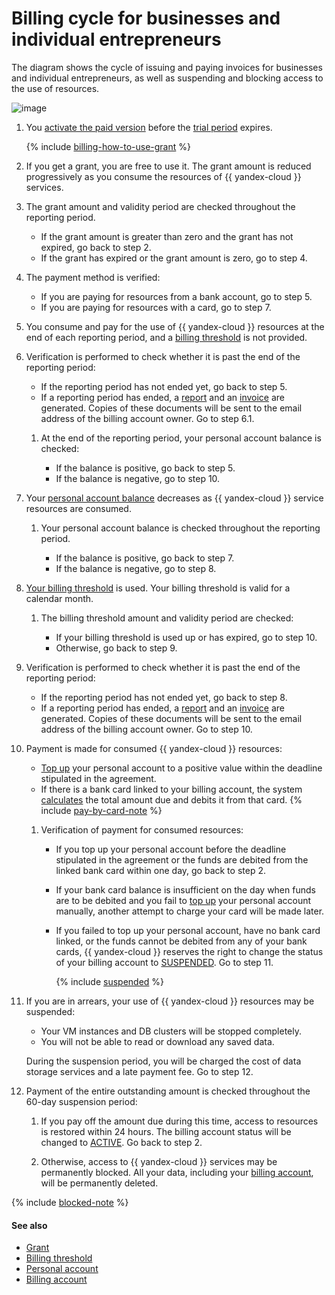 # Billing cycle for businesses and individual entrepreneurs

The diagram shows the cycle of issuing and paying invoices for businesses and individual entrepreneurs, as well as suspending and blocking access to the use of resources.

![image](../../_assets/billing/billing-cycle-business-credit.svg)

1. You [activate the paid version](../operations/activate-commercial.md) before the [trial period](../../billing/concepts/trial-period.md) expires.

   {% include [billing-how-to-use-grant](../../_includes/billing-how-to-use-grant.md) %}

1. If you get a grant, you are free to use it. The grant amount is reduced progressively as you consume the resources of {{ yandex-cloud }} services.

1. The grant amount and validity period are checked throughout the reporting period.

   * If the grant amount is greater than zero and the grant has not expired, go back to step 2.
   * If the grant has expired or the grant amount is zero, go to step 4.

1. The payment method is verified:

   * If you are paying for resources from a bank account, go to step 5.
   * If you are paying for resources with a card, go to step 7.

1. You consume and pay for the use of {{ yandex-cloud }} resources at the end of each reporting period, and a [billing threshold](../concepts/billing-threshold.md) is not provided.

1. Verification is performed to check whether it is past the end of the reporting period:

   * If the reporting period has not ended yet, go back to step 5.
   * If a reporting period has ended, a [report](../concepts/act.md) and an [invoice](../concepts/invoice.md) are generated. Copies of these documents will be sent to the email address of the billing account owner. Go to step 6.1.

   1. At the end of the reporting period, your personal account balance is checked:

      * If the balance is positive, go back to step 5.
      * If the balance is negative, go to step 10.

1. Your [personal account balance](../concepts/personal-account.md#balance) decreases as {{ yandex-cloud }} service resources are consumed.

   1. Your personal account balance is checked throughout the reporting period.

      * If the balance is positive, go back to step 7.
      * If the balance is negative, go to step 8.

1. [Your billing threshold](../concepts/billing-threshold.md) is used. Your billing threshold is valid for a calendar month.

   1. The billing threshold amount and validity period are checked:

      * If your billing threshold is used up or has expired, go to step 10.
      * Otherwise, go back to step 9.

1. Verification is performed to check whether it is past the end of the reporting period:

   * If the reporting period has not ended yet, go back to step 8.
   * If a reporting period has ended, a [report](../concepts/act.md) and an [invoice](../concepts/invoice.md) are generated. Copies of these documents will be sent to the email address of the billing account owner. Go to step 10.

1. Payment is made for consumed {{ yandex-cloud }} resources:

     * [Top up](../operations/pay-the-bill.md) your personal account to a positive value within the deadline stipulated in the agreement.
     * If there is a bank card linked to your billing account, the system [calculates](payment-methods-card-business.md#payment-amount) the total amount due and debits it from that card.
   {% include [pay-by-card-note](../_includes/pay-by-card-note.md) %}

   1. Verification of payment for consumed resources:

      * If you top up your personal account before the deadline stipulated in the agreement or the funds are debited from the linked bank card within one day, go back to step 2.
      * If your bank card balance is insufficient on the day when funds are to be debited and you fail to [top up](../operations/pay-the-bill.md) your personal account manually, another attempt to charge your card will be made later.
      * If you failed to top up your personal account, have no bank card linked, or the funds cannot be debited from any of your bank cards, {{ yandex-cloud }} reserves the right to change the status of your billing account to [SUSPENDED](../concepts/billing-account-statuses.md). Go to step 11.

        {% include [suspended](../_includes/billing-suspended.md) %}

1. If you are in arrears, your use of {{ yandex-cloud }} resources may be suspended:

   * Your VM instances and DB clusters will be stopped completely.
   * You will not be able to read or download any saved data.

   During the suspension period, you will be charged the cost of data storage services and a late payment fee. Go to step 12.

1. Payment of the entire outstanding amount is checked throughout the 60-day suspension period:

   1. If you pay off the amount due during this time, access to resources is restored within 24 hours. The billing account status will be changed to [ACTIVE](../concepts/billing-account-statuses.md). Go back to step 2.

   1. Otherwise, access to {{ yandex-cloud }} services may be permanently blocked. All your data, including your [billing account](../concepts/billing-account.md), will be permanently deleted.

{% include [blocked-note](../_includes/blocked-note.md) %}

#### See also

* [Grant](../concepts/bonus-account.md)
* [Billing threshold](../concepts/billing-threshold.md)
* [Personal account](../concepts/personal-account.md)
* [Billing account](../concepts/billing-account.md)